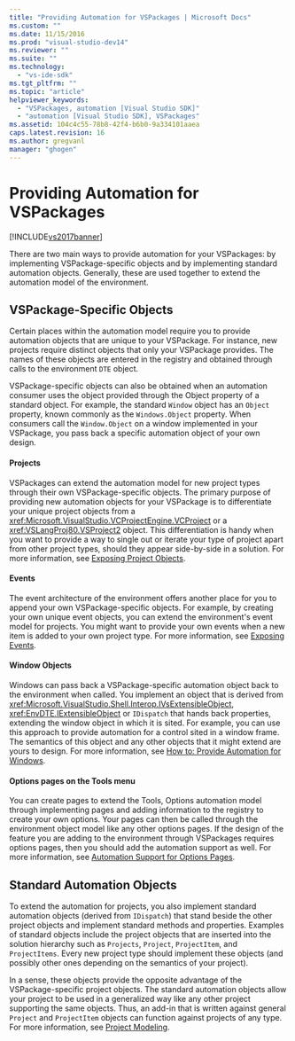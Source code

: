 ```yaml
---
title: "Providing Automation for VSPackages | Microsoft Docs"
ms.custom: ""
ms.date: 11/15/2016
ms.prod: "visual-studio-dev14"
ms.reviewer: ""
ms.suite: ""
ms.technology: 
  - "vs-ide-sdk"
ms.tgt_pltfrm: ""
ms.topic: "article"
helpviewer_keywords: 
  - "VSPackages, automation [Visual Studio SDK]"
  - "automation [Visual Studio SDK], VSPackages"
ms.assetid: 104c4c55-78b8-42f4-b6b0-9a334101aaea
caps.latest.revision: 16
ms.author: gregvanl
manager: "ghogen"
---
```

# Providing Automation for VSPackages
[!INCLUDE[vs2017banner](../../includes/vs2017banner.md)]

There are two main ways to provide automation for your VSPackages: by implementing VSPackage-specific objects and by implementing standard automation objects. Generally, these are used together to extend the automation model of the environment.  
  
## VSPackage-Specific Objects  
 Certain places within the automation model require you to provide automation objects that are unique to your VSPackage. For instance, new projects require distinct objects that only your VSPackage provides. The names of these objects are entered in the registry and obtained through calls to the environment `DTE` object.  
  
 VSPackage-specific objects can also be obtained when an automation consumer uses the object provided through the Object property of a standard object. For example, the standard `Window` object has an `Object` property, known commonly as the `Windows.Object` property. When consumers call the `Window.Object` on a window implemented in your VSPackage, you pass back a specific automation object of your own design.  
  
#### Projects  
 VSPackages can extend the automation model for new project types through their own VSPackage-specific objects. The primary purpose of providing new automation objects for your VSPackage is to differentiate your unique project objects from a <xref:Microsoft.VisualStudio.VCProjectEngine.VCProject> or a <xref:VSLangProj80.VSProject2> object. This differentiation is handy when you want to provide a way to single out or iterate your type of project apart from other project types, should they appear side-by-side in a solution. For more information, see [Exposing Project Objects](../../extensibility/internals/exposing-project-objects.md).  
  
#### Events  
 The event architecture of the environment offers another place for you to append your own VSPackage-specific objects. For example, by creating your own unique event objects, you can extend the environment's event model for projects. You might want to provide your own events when a new item is added to your own project type. For more information, see [Exposing Events](../../extensibility/internals/exposing-events-in-the-visual-studio-sdk.md).  
  
#### Window Objects  
 Windows can pass back a VSPackage-specific automation object back to the environment when called. You implement an object that is derived from <xref:Microsoft.VisualStudio.Shell.Interop.IVsExtensibleObject>, <xref:EnvDTE.IExtensibleObject> or `IDispatch` that hands back properties, extending the window object in which it is sited. For example, you can use this approach to provide automation for a control sited in a window frame. The semantics of this object and any other objects that it might extend are yours to design. For more information, see [How to: Provide Automation for Windows](../../extensibility/internals/how-to-provide-automation-for-windows.md).  
  
#### Options pages on the Tools menu  
 You can create pages to extend the Tools, Options automation model through implementing pages and adding information to the registry to create your own options. Your pages can then be called through the environment object model like any other options pages. If the design of the feature you are adding to the environment through VSPackages requires options pages, then you should add the automation support as well. For more information, see [Automation Support for Options Pages](../../extensibility/internals/automation-support-for-options-pages.md).  
  
## Standard Automation Objects  
 To extend the automation for projects, you also implement standard automation objects (derived from `IDispatch`) that stand beside the other project objects and implement standard methods and properties. Examples of standard objects include the project objects that are inserted into the solution hierarchy such as `Projects`, `Project`, `ProjectItem`, and `ProjectItems`. Every new project type should implement these objects (and possibly other ones depending on the semantics of your project).  
  
 In a sense, these objects provide the opposite advantage of the VSPackage-specific project objects. The standard automation objects allow your project to be used in a generalized way like any other project supporting the same objects. Thus, an add-in that is written against general `Project` and `ProjectItem` objects can function against projects of any type. For more information, see [Project Modeling](../../extensibility/internals/project-modeling.md).

